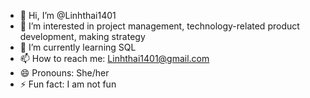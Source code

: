 - 👋 Hi, I’m @Linhthai1401
- 👀 I’m interested in project management, technology-related product development, making strategy
- 🌱 I’m currently learning SQL
- 📫 How to reach me: Linhthai1401@gmail.com
- 😄 Pronouns: She/her
- ⚡ Fun fact: I am not fun

<!---
Linhthai1401/Linhthai1401 is a ✨ special ✨ repository because its `README.md` (this file) appears on your GitHub profile.
You can click the Preview link to take a look at your changes.
--->
